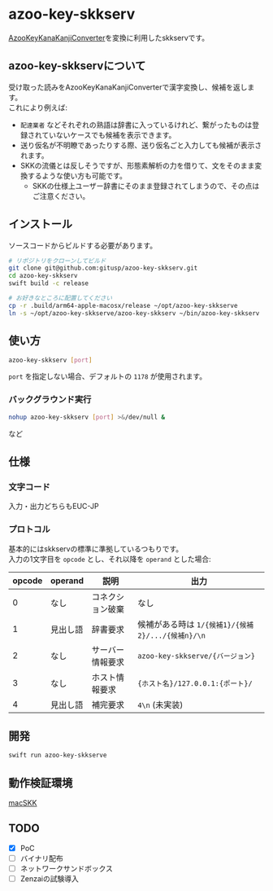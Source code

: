 azoo-key-skkserv
===

[AzooKeyKanaKanjiConverter](https://github.com/azooKey/AzooKeyKanaKanjiConverter)を変換に利用したskkservです。

## azoo-key-skkservについて

受け取った読みをAzooKeyKanaKanjiConverterで漢字変換し、候補を返します。  
これにより例えば:

- `配達業者` などそれぞれの熟語は辞書に入っているけれど、繋がったものは登録されていないケースでも候補を表示できます。
- 送り仮名が不明瞭であったりする際、送り仮名ごと入力しても候補が表示されます。
- SKKの流儀とは反しそうですが、形態素解析の力を借りて、文をそのまま変換するような使い方も可能です。
    - SKKの仕様上ユーザー辞書にそのまま登録されてしまうので、その点はご注意ください。

## インストール

ソースコードからビルドする必要があります。

```sh
# リポジトリをクローンしてビルド
git clone git@github.com:gitusp/azoo-key-skkserv.git
cd azoo-key-skkserv
swift build -c release

# お好きなところに配置してください
cp -r .build/arm64-apple-macosx/release ~/opt/azoo-key-skkserve
ln -s ~/opt/azoo-key-skkserve/azoo-key-skkserv ~/bin/azoo-key-skkserv
```

## 使い方

```sh
azoo-key-skkserv [port]
```

`port` を指定しない場合、デフォルトの `1178` が使用されます。

### バックグラウンド実行

```sh
nohup azoo-key-skkserv [port] >&/dev/null &
```

など

## 仕様

### 文字コード

入力・出力どちらもEUC-JP

### プロトコル

基本的にはskkservの標準に準拠しているつもりです。  
入力の1文字目を `opcode` とし、それ以降を `operand` とした場合:

| opcode | operand  | 説明             | 出力                                              |
|--------|----------|------------------|---------------------------------------------------|
| 0      | なし     | コネクション破棄 | なし                                              |
| 1      | 見出し語 | 辞書要求         | 候補がある時は `1/{候補1}/{候補2}/.../{候補n}/\n` |
| 2      | なし     | サーバー情報要求 | `azoo-key-skkserve/{バージョン} `                 |
| 3      | なし     | ホスト情報要求   | `{ホスト名}/127.0.0.1:{ポート}/ `                 |
| 4      | 見出し語 | 補完要求         | `4\n` (未実装)                                    |

## 開発

```sh
swift run azoo-key-skkserve
```

## 動作検証環境

[macSKK](https://github.com/mtgto/macSKK)

## TODO

- [x] PoC
- [ ] バイナリ配布
- [ ] ネットワークサンドボックス
- [ ] Zenzaiの試験導入
